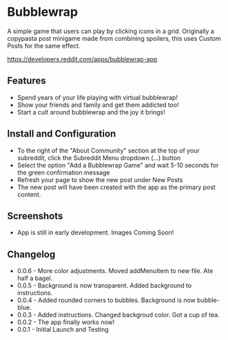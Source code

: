 # Bubblewrap

A simple game that users can play by clicking icons in a grid. 
Originally a copypasta post minigame made from combining spoilers, this uses Custom Posts for the same effect.

https://developers.reddit.com/apps/bubblewrap-app

## Features

* Spend years of your life playing with virtual bubblewrap!
* Show your friends and family and get them addicted too!
* Start a cult around bubblewrap and the joy it brings!

## Install and Configuration

* To the right of the "About Community" section at the top of your subreddit, click the Subreddit Menu dropdown (...) button
* Select the option "Add a Bubblewrap Game" and wait 5-10 seconds for the green confirmation message
* Refresh your page to show the new post under New Posts
* The new post will have been created with the app as the primary post content. 

## Screenshots

* App is still in early development. Images Coming Soon!

## Changelog

* 0.0.6 - More color adjustments. Moved addMenuItem to new file. Ate half a bagel.
* 0.0.5 - Background is now transparent. Added background to instructions.
* 0.0.4 - Added rounded corners to bubbles. Background is now bubble-blue.
* 0.0.3 - Added instructions. Changed backgroud color. Got a cup of tea.
* 0.0.2 - The app finally works now!
* 0.0.1 - Initial Launch and Testing